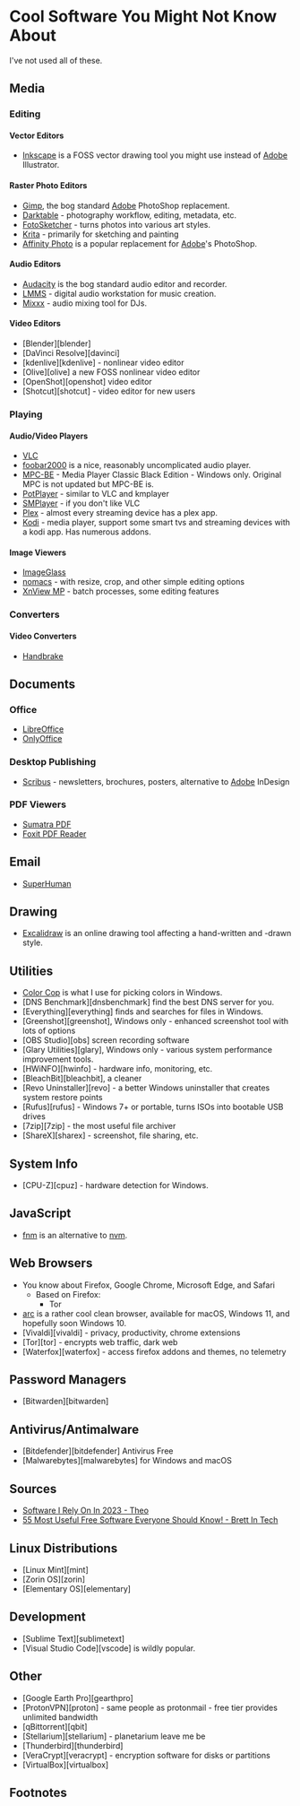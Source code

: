 # Cool Software You Might Not Know About

I've not used all of these.

## Media

### Editing

#### Vector Editors

-   [Inkscape][inkscape] is a FOSS vector drawing tool you might use instead of [Adobe][adobe] Illustrator.
    
#### Raster Photo Editors

-   [Gimp][gimp], the bog standard [Adobe][adobe] PhotoShop replacement.
-   [Darktable][darktable] - photography workflow, editing, metadata, etc.
-   [FotoSketcher][fotosketcher] - turns photos into various art styles.
-   [Krita][krita] - primarily for sketching and painting
-   [Affinity Photo][affinity] is a popular replacement for [Adobe][adobe]'s PhotoShop.

#### Audio Editors

-   [Audacity][audacity] is the bog standard audio editor and recorder.
-   [LMMS][lmms] - digital audio workstation for music creation.
-   [Mixxx][mixxx] - audio mixing tool for DJs.

#### Video Editors

-   [Blender][blender] 
-   [DaVinci Resolve][davinci]
-   [kdenlive][kdenlive] - nonlinear video editor
-   [Olive][olive] a new FOSS nonlinear video editor
-   [OpenShot][openshot] video editor
-   [Shotcut][shotcut] - video editor for new users

### Playing
    
#### Audio/Video Players

-   [VLC][vlc]
-   [foobar2000][foobar] is a nice, reasonably uncomplicated audio player.
-   [MPC-BE][mpc] - Media Player Classic Black Edition - Windows only.
    Original MPC is not updated but MPC-BE is.
-   [PotPlayer][potplayer] - similar to VLC and kmplayer
-   [SMPlayer][smplayer] - if you don't like VLC
-   [Plex][plex] - almost every streaming device has a plex app.
-   [Kodi][kodi] - media player, support some smart tvs and streaming devices with a kodi app.  Has numerous addons.

#### Image Viewers

-   [ImageGlass][imageglass]
-   [nomacs][nomacs] - with resize, crop, and other simple editing options
-   [XnView MP][xnview] - batch processes, some editing features

### Converters

#### Video Converters

-   [Handbrake][handbrake]

## Documents

### Office

-   [LibreOffice][libreoffice]
-   [OnlyOffice][onlyoffice]

### Desktop Publishing

-   [Scribus][scribus] - newsletters, brochures, posters, alternative to [Adobe][adobe] InDesign

### PDF Viewers

-   [Sumatra PDF][sumatra]
-   [Foxit PDF Reader][foxit]

## Email

-   [SuperHuman][superhuman]

## Drawing

-   [Excalidraw][excalidraw] is an online drawing tool affecting a hand-written and -drawn style.
    
## Utilities

-   [Color Cop][colorcop] is what I use for picking colors in Windows.
-   [DNS Benchmark][dnsbenchmark] find the best DNS server for you.
-   [Everything][everything] finds and searches for files in Windows.
-   [Greenshot][greenshot], Windows only - enhanced screenshot tool with lots of options
-   [OBS Studio][obs] screen recording software
-   [Glary Utilities][glary], Windows only - various system performance improvement tools.
-   [HWiNFO][hwinfo] - hardware info, monitoring, etc.
-   [BleachBit][bleachbit], a cleaner
-   [Revo Uninstaller][revo] - a better Windows uninstaller that creates system restore points
-   [Rufus][rufus] - Windows 7+ or portable, turns ISOs into bootable USB drives
-   [7zip][7zip] - the most useful file archiver
-   [ShareX][sharex] - screenshot, file sharing, etc.

## System Info

-   [CPU-Z][cpuz] - hardware detection for Windows.
    
## JavaScript

-   [fnm][fnm] is an alternative to [nvm][nvm].

## Web Browsers

-   You know about Firefox, Google Chrome, Microsoft Edge, and Safari
    -   Based on Firefox:
        -   Tor
-   [arc][arc] is a rather cool clean browser, available for macOS, Windows 11, and hopefully soon Windows 10.
-   [Vivaldi][vivaldi] - privacy, productivity, chrome extensions
-   [Tor][tor] - encrypts web traffic, dark web
-   [Waterfox][waterfox] - access firefox addons and themes, no telemetry

## Password Managers

-   [Bitwarden][bitwarden]

## Antivirus/Antimalware

-   [Bitdefender][bitdefender] Antivirus Free
-   [Malwarebytes][malwarebytes] for Windows and macOS

## Sources

-   [Software I Rely On In 2023 - Theo][theoTools2023]
-   [55 Most Useful Free Software Everyone Should Know! - Brett In Tech](https://www.youtube.com/watch?v=ocqvRdcM_pk)

## Linux Distributions

-   [Linux Mint][mint]
-   [Zorin OS][zorin]
-   [Elementary OS][elementary]

## Development

-   [Sublime Text][sublimetext]
-   [Visual Studio Code][vscode] is wildly popular.

## Other

-   [Google Earth Pro][gearthpro]
-   [ProtonVPN][proton] - same people as protonmail - free tier provides unlimited bandwidth
-   [qBittorrent][qbit]
-   [Stellarium][stellarium] - planetarium leave me be
-   [Thunderbird][thunderbird]
-   [VeraCrypt][veracrypt] - encryption software for disks or partitions
-   [VirtualBox][virtualbox]

## Footnotes

[adobe]: https://www.theverge.com/2024/6/13/24177686/the-general-perception-is-adobe-is-an-evil-company-that-will-do-whatever-it-takes-to-f-its-users
[affinity]: https://affinity.serif.com/en-us/photo/
[arc]: https://arc.net/
[audacity]: https://PUT_URL_HERE
[colorcop]: https://colorcop.net/
[darktable]: https://PUT_URL_HERE
[excalidraw]: https://excalidraw.com/
[fnm]: https://github.com/Schniz/fnm
[foobar]: https://www.foobar2000.org/
[fotosketcher]: https://PUT_URL_HERE
[foxit]: https://PUT_URL_HERE
[gimp]: https://PUT_URL_HERE
[handbrake]: https://PUT_URL_HERE
[imageglass]: https://PUT_URL_HERE
[inkscape]: https://inkscape.org/
[kodi]: https://PUT_URL_HERE
[krita]: https://PUT_URL_HERE
[libreoffice]: https://PUT_URL_HERE
[lmms]: https://PUT_URL_HERE
[mixxx]: https://PUT_URL_HERE
[mpc]: https://PUT_URL_HERE
[nomacs]: https://PUT_URL_HERE
[nvm]: https://github.com/nvm-sh/nvm
[onlyoffice]: https://PUT_URL_HERE
[plex]: https://PUT_URL_HERE
[potplayer]: https://PUT_URL_HERE
[scribus]: https://PUT_URL_HERE
[smplayer]: https://PUT_URL_HERE
[sumatra]: https://PUT_URL_HERE
[superhuman]: https://PUT_URL_HERE
[theoTools2023]: https://t3.gg/blog/post/2023-tools
[vlc]: https://PUT_URL_HERE
[xnview]: https://PUT_URL_HERE

<!-- Local Variables: -->
<!-- fill-column: 132 -->
<!-- End: -->
